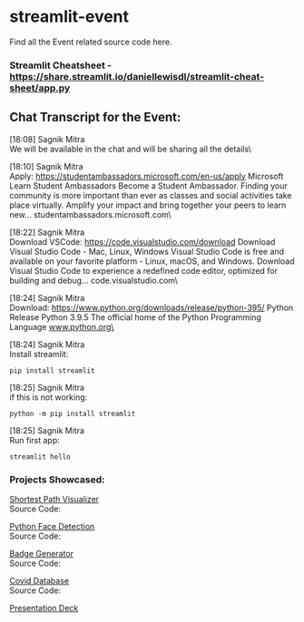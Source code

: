# streamlit-event
Find all the Event related source code here.

### Streamlit Cheatsheet - https://share.streamlit.io/daniellewisdl/streamlit-cheat-sheet/app.py

## Chat Transcript for the Event:

[18:08] Sagnik Mitra\
We will be available in the chat and will be sharing all the details\

[18:10] Sagnik Mitra\
Apply: https://studentambassadors.microsoft.com/en-us/apply
Microsoft Learn Student Ambassadors
Become a Student Ambassador. Finding your community is more important than ever as classes and social activities take place virtually. Amplify your impact and bring together your peers to learn new...
studentambassadors.microsoft.com\

[18:22] Sagnik Mitra\
Download VSCode: https://code.visualstudio.com/download
Download Visual Studio Code - Mac, Linux, Windows
Visual Studio Code is free and available on your favorite platform - Linux, macOS, and Windows. Download Visual Studio Code to experience a redefined code editor, optimized for building and debug...
code.visualstudio.com\

[18:24] Sagnik Mitra\
Download: https://www.python.org/downloads/release/python-395/
Python Release Python 3.9.5
The official home of the Python Programming Language
www.python.org\

[18:24] Sagnik Mitra\
Install streamlit:

```
pip install streamlit
```

[18:25] Sagnik Mitra\
if this is not working:
```
python -m pip install streamlit
```

[18:25] Sagnik Mitra\
Run first app:
```
streamlit hello
```

### Projects Showcased:
[Shortest Path Visualizer](https://share.streamlit.io/supershivam13/shortest_route_visualizer_for_electric_vehicles/main/main.py)\
Source Code: []()

[Python Face Detection](https://share.streamlit.io/sagnikmitra/face-detection-opencv-streamlit/main/app.py)\
Source Code: []()

[Badge Generator](https://bit.ly/qwiklabs-progress)\
Source Code: []()

[Covid Database](https://covidoff.live/viewdata.html)\
Source Code: []()

[Presentation Deck]()



